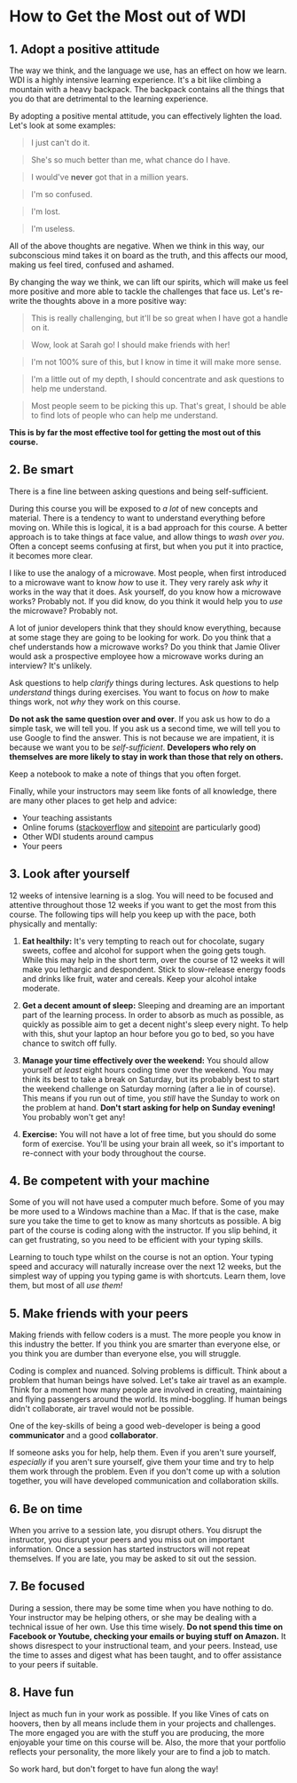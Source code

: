 # How to Get the Most out of WDI

## 1. Adopt a positive attitude

The way we think, and the language we use, has an effect on how we learn. WDI is a highly intensive learning experience. It's a bit like climbing a mountain with a heavy backpack. The backpack contains all the things that you do that are detrimental to the learning experience.

By adopting a positive mental attitude, you can effectively lighten the load. Let's look at some examples:

> I just can't do it.

> She's so much better than me, what chance do I have.

> I would've **never** got that in a million years.

> I'm so confused.

> I'm lost.

> I'm useless.

All of the above thoughts are negative. When we think in this way, our subconscious mind takes it on board as the truth, and this affects our mood, making us feel tired, confused and ashamed.

By changing the way we think, we can lift our spirits, which will make us feel more positive and more able to tackle the challenges that face us. Let's re-write the thoughts above in a more positive way:

> This is really challenging, but it'll be so great when I have got a handle on it.

> Wow, look at Sarah go! I should make friends with her!

> I'm not 100% sure of this, but I know in time it will make more sense.

> I'm a little out of my depth, I should concentrate and ask questions to help me understand.

> Most people seem to be picking this up. That's great, I should be able to find lots of people who can help me understand.

**This is by far the most effective tool for getting the most out of this course.**

## 2. Be smart

There is a fine line between asking questions and being self-sufficient.

During this course you will be exposed to *a lot* of new concepts and material. There is a tendency to want to understand everything before moving on. While this is logical, it is a bad approach for this course. A better approach is to take things at face value, and allow things to *wash over you*. Often a concept seems confusing at first, but when you put it into practice, it becomes more clear.

I like to use the analogy of a microwave. Most people, when first introduced to a microwave want to know *how* to use it. They very rarely ask *why* it works in the way that it does. Ask yourself, do you know how a microwave works? Probably not. If you did know, do you think it would help you to *use* the microwave? Probably not.

A lot of junior developers think that they should know everything, because at some stage they are going to be looking for work. Do you think that a chef understands how a microwave works? Do you think that Jamie Oliver would ask a prospective employee how a microwave works during an interview? It's unlikely.

Ask questions to help *clarify* things during lectures. Ask questions to help *understand* things during exercises. You want to focus on *how* to make things work, not *why* they work on this course.

**Do not ask the same question over and over**. If you ask us how to do a simple task, we will tell you. If you ask us a second time, we will tell you to use Google to find the answer. This is not because we are impatient, it is because we want you to be *self-sufficient*. **Developers who rely on themselves are more likely to stay in work than those that rely on others.**

Keep a notebook to make a note of things that you often forget.

Finally, while your instructors may seem like fonts of all knowledge, there are many other places to get help and advice:

* Your teaching assistants
* Online forums ([stackoverflow](http://stackoverflow.com) and [sitepoint](https://www.sitepoint.com/community) are particularly good)
* Other WDI students around campus
* Your peers

## 3. Look after yourself

12 weeks of intensive learning is a slog. You will need to be focused and attentive throughout those 12 weeks if you want to get the most from this course. The following tips will help you keep up with the pace, both physically and mentally:

1. **Eat healthily:** It's very tempting to reach out for chocolate, sugary sweets, coffee and alcohol for support when the going gets tough. While this may help in the short term, over the course of 12 weeks it will make you lethargic and despondent. Stick to slow-release energy foods and drinks like fruit, water and cereals. Keep your alcohol intake moderate.

2. **Get a decent amount of sleep:** Sleeping and dreaming are an important part of the learning process. In order to absorb as much as possible, as quickly as possible aim to get a decent night's sleep every night. To help with this, shut your laptop an hour before you go to bed, so you have chance to switch off fully.

3. **Manage your time effectively over the weekend:** You should allow yourself *at least* eight hours coding time over the weekend. You may think its best to take a break on Saturday, but its probably best to start the weekend challenge on Saturday morning (after a lie in of course). This means if you run out of time, you *still* have the Sunday to work on the problem at hand. **Don't start asking for help on Sunday evening!** You probably won't get any!

4. **Exercise:** You will not have a lot of free time, but you should do some form of exercise. You'll be using your brain all week, so it's important to re-connect with your body throughout the course.

## 4. Be competent with your machine

Some of you will not have used a computer much before. Some of you may be more used to a Windows machine than a Mac. If that is the case, make sure you take the time to get to know as many shortcuts as possible. A big part of the course is coding along with the instructor. If you slip behind, it can get frustrating, so you need to be efficient with your typing skills.

Learning to touch type whilst on the course is not an option. Your typing speed and accuracy will naturally increase over the next 12 weeks, but the simplest way of upping you typing game is with shortcuts. Learn them, love them, but most of all *use them!*

## 5. Make friends with your peers

Making friends with fellow coders is a must. The more people you know in this industry the better. If you think you are smarter than everyone else, or you think you are dumber than everyone else, you will struggle.

Coding is complex and nuanced. Solving problems is difficult. Think about a problem that human beings have solved. Let's take air travel as an example. Think for a moment how many people are involved in creating, maintaining and flying passengers around the world. Its mind-boggling. If human beings didn't collaborate, air travel would not be possible.

One of the key-skills of being a good web-developer is being a good **communicator** and a good **collaborator**.

If someone asks you for help, help them. Even if you aren't sure yourself, *especially* if you aren't sure yourself, give them your time and try to help them work through the problem. Even if you don't come up with a solution together, you will have developed communication and collaboration skills.

## 6. Be on time

When you arrive to a session late, you disrupt others. You disrupt the instructor, you disrupt your peers and you miss out on important information. Once a session has started instructors will not repeat themselves. If you are late, you may be asked to sit out the session.

## 7. Be focused

During a session, there may be some time when you have nothing to do. Your instructor may be helping others, or she may be dealing with a technical issue of her own. Use this time wisely. **Do not spend this time on Facebook or Youtube, checking your emails or buying stuff on Amazon.** It shows disrespect to your instructional team, and your peers. Instead, use the time to asses and digest what has been taught, and to offer assistance to your peers if suitable.

## 8. Have fun

Inject as much fun in your work as possible. If you like Vines of cats on hoovers, then by all means include them in your projects and challenges. The more engaged you are with the stuff you are producing, the more enjoyable your time on this course will be. Also, the more that your portfolio reflects your personality, the more likely your are to find a job to match.

So work hard, but don't forget to have fun along the way!